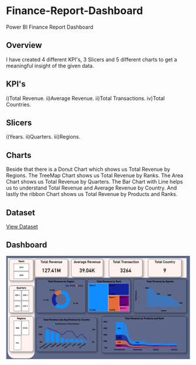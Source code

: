 # Finance-Report-Dashboard
Power BI Finance Report Dashboard
## Overview 
I have created 4 different KPI's, 3 Slicers and 5 different charts to get a meaningful insight of the given data.

## KPI's
i)Total Revenue.
ii)Average Revenue.
ii)Total Transactions. 
iv)Total Countries.

## Slicers
i)Years.
ii)Quarters.
iii)Regions.

## Charts
Beside that there is a Donut Chart which shows us Total Revenue by Regions. The TreeMap Chart shows us Total Revenue by Ranks. The Area Chart shows us Total Revenue by Quarters. The Bar Chart with Line helps us to understand Total Revenue and Average Revenue by Country. And lastly the ribbon Chart shows us Total Revenue by Products and Ranks.

## Dataset
<a href="https://github.com/sadman-sadid/Finance-Report-Dashboard/blob/main/DataSet.xlsx">View Dataset</a>

## Dashboard
![Finance Report.png](https://github.com/sadman-sadid/Finance-Report-Dashboard/blob/main/Finance%20Report.png)

